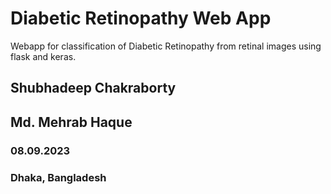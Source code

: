 # Diabetic Retinopathy Web App
Webapp for classification of Diabetic Retinopathy from retinal images using flask and keras.

## Shubhadeep Chakraborty
## Md. Mehrab Haque
### 08.09.2023
### Dhaka, Bangladesh